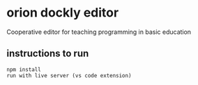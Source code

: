 # orion dockly editor 

Cooperative editor for teaching programming in basic education

## instructions to run

    npm install
    run with live server (vs code extension)
